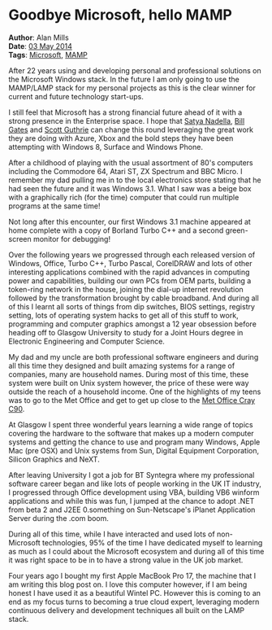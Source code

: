 Goodbye Microsoft, hello MAMP
=============================
**Author**: Alan Mills  
**Date**: [03 May 2014](/blog/history/2014-05.md)   
**Tags**: [Microsoft](/blog/categories/microsoft.md), [MAMP](/blog/categories/mamp.md)

After 22 years using and developing personal and professional solutions on the Microsoft Windows stack. In the future I am only going to use the MAMP/LAMP stack for my personal projects as this is the clear winner for current and future technology start-ups.

I still feel that Microsoft has a strong financial future ahead of it with a strong presence in the Enterprise space. I hope that [Satya Nadella](https://en.wikipedia.org/wiki/Satya_Nadella), [Bill Gates](https://en.wikipedia.org/wiki/Bill_Gates) and [Scott Guthrie](https://en.wikipedia.org/wiki/Scott_Guthrie) can change this round leveraging the great work they are doing with Azure, Xbox and the bold steps they have been attempting with Windows 8, Surface and Windows Phone.

After a childhood of playing with the usual assortment of 80's computers including the Commodore 64, Atari ST, ZX Spectrum and BBC Micro.  I remember my dad pulling me in to the local electronics store stating that he had seen the future and it was Windows 3.1.  What I saw was a beige box with a graphically  rich (for the time) computer that could run multiple programs at the same time!

Not long after this encounter, our first Windows 3.1 machine appeared at home complete with a copy of Borland Turbo C++ and a second green-screen monitor for debugging!

Over the following years we progressed through each released version of Windows, Office, Turbo C++, Turbo Pascal, CorelDRAW and lots of other interesting applications combined with the rapid advances in computing power and capabilities, building our own PCs from OEM parts, building a token-ring network in the house, joining the dial-up internet revolution followed by the transformation brought by cable broadband.  And during all of this I learnt all sorts of things from dip switches, BIOS settings, registry setting, lots of operating system hacks to get all of this stuff to work, programming and computer graphics amongst a 12 year obsession before heading off to Glasgow University to study for a Joint Hours degree in Electronic Engineering and Computer Science.

My dad and my uncle are both professional software engineers and during all this time they designed and built amazing systems for a range of companies, many are household names.  During most of this time, these system were built on Unix system however, the price of these were way outside the reach of a household income.  One of the highlights of my teens was to go to the Met Office and get to get up close to  the [Met Office Cray C90](http://en.wikipedia.org/wiki/Met_Office#High_performance_computing).

At Glasgow I spent three wonderful years learning a wide range of topics covering the hardware to the software that makes up a modern computer systems and getting the chance to use and program many Windows, Apple Mac (pre OSX) and Unix systems from Sun, Digital Equipment Corporation, Silicon Graphics and NeXT.

After leaving University I got a job for BT Syntegra where my professional software career began and like lots of people working in the UK IT industry, I progressed through Office development using VBA, building VB6 winform applications and while this was fun, I jumped at the chance to adopt .NET from beta 2 and J2EE 0.something on Sun-Netscape's iPlanet Application Server during the .com boom.

During all of this time, while I have interacted and used lots of non-Microsoft technologies, 95% of the time I have dedicated myself to learning as much as I could about the Microsoft ecosystem and during all of this time it was right space to be in to have a strong value in the UK job market.

Four years ago I bought my first Apple MacBook Pro 17, the machine that I am writing this blog post on.  I love this computer however, if I am being honest I have used it as a beautiful Wintel PC.  However this is coming to an end as my focus turns to becoming a true cloud expert, leveraging modern continuous delivery and development techniques all built on the LAMP stack.
